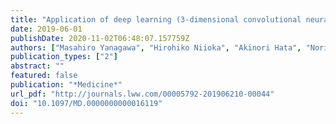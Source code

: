 ```yaml
---
title: "Application of deep learning (3-dimensional convolutional neural network) for the prediction of pathological invasiveness in lung adenocarcinoma"
date: 2019-06-01
publishDate: 2020-11-02T06:48:07.157759Z
authors: ["Masahiro Yanagawa", "Hirohiko Niioka", "Akinori Hata", "Noriko Kikuchi", "Osamu Honda", "Hiroyuki Kurakami", "Eiichi Morii", "Masayuki Noguchi", "Yoshiyuki Watanabe", "Jun Miyake", "Noriyuki Tomiyama"]
publication_types: ["2"]
abstract: ""
featured: false
publication: "*Medicine*"
url_pdf: "http://journals.lww.com/00005792-201906210-00044"
doi: "10.1097/MD.0000000000016119"
---
```


